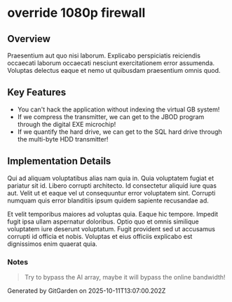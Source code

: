 # override 1080p firewall

## Overview
Praesentium aut quo nisi laborum. Explicabo perspiciatis reiciendis occaecati laborum occaecati nesciunt exercitationem error assumenda. Voluptas delectus eaque et nemo ut quibusdam praesentium omnis quod.

## Key Features
- You can't hack the application without indexing the virtual GB system!
- If we compress the transmitter, we can get to the JBOD program through the digital EXE microchip!
- If we quantify the hard drive, we can get to the SQL hard drive through the multi-byte HDD transmitter!

## Implementation Details
Qui ad aliquam voluptatibus alias nam quia in. Quia voluptatem fugiat et pariatur sit id. Libero corrupti architecto. Id consectetur aliquid iure quas aut. Velit ut et eaque vel ut consequuntur error voluptatem sint. Corrupti numquam quis error blanditiis ipsum quidem sapiente recusandae ad.
 Et velit temporibus maiores ad voluptas quia. Eaque hic tempore. Impedit fugit ipsa ullam aspernatur doloribus. Optio quo et omnis similique voluptatem iure deserunt voluptatum. Fugit provident sed ut accusamus corrupti id officia et nobis. Voluptas et eius officiis explicabo est dignissimos enim quaerat quia.

### Notes
> Try to bypass the AI array, maybe it will bypass the online bandwidth!

Generated by GitGarden on 2025-10-11T13:07:00.202Z
